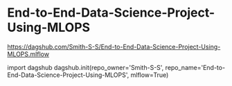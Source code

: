 # End-to-End-Data-Science-Project-Using-MLOPS
https://dagshub.com/Smith-S-S/End-to-End-Data-Science-Project-Using-MLOPS.mlflow

import dagshub
dagshub.init(repo_owner='Smith-S-S', repo_name='End-to-End-Data-Science-Project-Using-MLOPS', mlflow=True)
